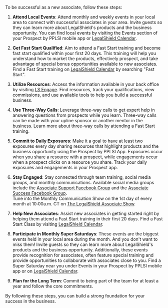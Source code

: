 To be successful as a new associate, follow these steps:

1. **Attend Local Events**: Attend monthly and weekly events in your local area to connect with successful associates in your area. Invite guests so they can learn more about LegalShield's products and the business opportunity. You can find local events by visiting the Events section of your Prospect by PPLSI mobile app or [LegalShield Calendar](https://legalshieldcalendar.com).

2. **Get Fast Start Qualified**: Aim to attend a Fast Start training and become fast start qualified within your first 20 days. This training will help you understand how to market the products, effectively prospect, and take advantage of special bonus opportunities available to new associates. Find a Fast Start training on [LegalShield Calendar](https://legalshieldcalendar.com) by searching "Fast Start".

3. **Utilize Resources**: Access the information available in your back office by visiting [LS Engage](https://LSEngage.com). Find resources, track your qualifications, view commissions, and use available tools to help you build a successful business.

4. **Use Three-Way Calls**: Leverage three-way calls to get expert help in answering questions from prospects while you learn. Three-way calls can be made with your upline sponsor or another mentor in the business. Learn more about three-way calls by attending a Fast Start training. 

5. **Commit to Daily Exposures**: Make it a goal to have at least two exposures every day sharing resources that highlight products and the business opportunity using the Prospect by PPLSI App. Exposures occur when you share a resource with a prospect, while engagements occur when a prospect clicks on a resource you share. Track your daily exposures and engagements in your Prospect app.

6. **Stay Engaged**: Stay connected through team training, social media groups, and monthly communications. Available social media groups include the [Associate Support Facebook Group](https://www.facebook.com/groups/pplsiassociatesupport) and the [Associate Success Facebook Group](https://www.facebook.com/groups/pplsiassociatesuccess).  
Tune into the Monthly Communication Show on the 1st day of every month at 10:00a.m. CT on [The LegalShield Associate Show](https://legalshieldassociate.com/show).  

7. **Help New Associates**: Assist new associates in getting started right by helping them attend a Fast Start training in their first 20 days. Find a Fast Start Class by visiting [LegalShield Calendar](https://legalshieldcalendar.com).

8. **Participate in Monthly Super Saturdays**: These events are the biggest events held in your local area during the month. And you don't want to miss them! Invite guests so they can learn more about LegalShield's products and the business opportunity. Additionally, these events provide recognition for associates, often feature special training and provide opportunities to collaborate with associates close to you. Find a Super Saturday near you under Events in your Prospect by PPLSI mobile app or on [LegalShield Calendar](https://legalshieldcalendar.com).

9. **Plan for the Long Term**: Commit to being part of the team for at least a year and follow the core commitments.

By following these steps, you can build a strong foundation for your success in the business.